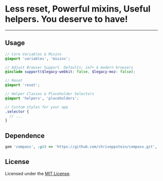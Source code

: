 # Less reset, Powerful mixins, Useful helpers. You deserve to have!
---

## Usage

```scss
// Core Variables & Mixins
@import 'variables', 'mixins';

// Adjust Browser Support. Defaults: ie7+ & modern browsers
@include support($legacy-webkit: false, $legacy-moz: false);

// Reset
@import 'reset';

// Helper Classes & Placeholder Selectors
@import 'helpers', 'placeholders';

// Custom styles for your app
.selector {
  // ...
}
```

## Dependence

```ruby
gem 'compass', :git => 'https://github.com/chriseppstein/compass.git', :ref => '34159da'
```

## License

Licensed under the [MIT License](http://www.opensource.org/licenses/mit-license.php).
